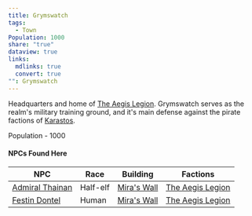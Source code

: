 ```yaml
---
title: Grymswatch
tags:
  - Town
Population: 1000
share: "true"
dataview: true
links:
  mdlinks: true
  convert: true
"": Grymswatch
---
```


Headquarters and home of [The Aegis Legion](../../../Factions-&%20Clans/The%20Aegis%20Legion/index.md). Grymswatch serves as the realm's military training ground, and it's main defense against the pirate factions of [Karastos](../Karastos/index.md). 

Population - 1000

#### NPCs Found Here
| NPC                                                                                     | Race     | Building                                                                             | Factions                                                   |
| --------------------------------------------------------------------------------------- | -------- | ------------------------------------------------------------------------------------ | ---------------------------------------------------------- |
| [Admiral Thainan](./NPCs/Admiral-Thainan.md) | Half-elf | [Mira's Wall](./Locations/Mira's-Wall.md) | [The Aegis Legion](../../../Factions-&%20Clans/The%20Aegis%20Legion/index.md) |
| [Festin Dontel](./NPCs/Festin-Dontel.md)     | Human    | [Mira's Wall](./Locations/Mira's-Wall.md) | [The Aegis Legion](../../../Factions-&%20Clans/The%20Aegis%20Legion/index.md) |
